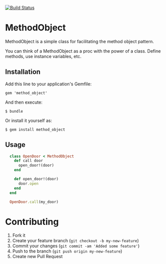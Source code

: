 [![Build Status](https://travis-ci.org/deadlyicon/method_object.png?branch=master)](https://travis-ci.org/deadlyicon/method_object)

# MethodObject

MethodObject is a simple class for facilitating the method object pattern.

You can think of a MethodObject as a proc with the power of a class. Define methods, use instance variables, etc.

## Installation

Add this line to your application's Gemfile:

    gem 'method_object'

And then execute:

    $ bundle

Or install it yourself as:

    $ gem install method_object

## Usage

```ruby
  class OpenDoor < MethodObject
    def call door
      open_door!(door)
    end

    def open_door!(door)
      door.open
    end
  end

  OpenDoor.call(my_door)
```

# Contributing

1. Fork it
2. Create your feature branch (`git checkout -b my-new-feature`)
3. Commit your changes (`git commit -am 'Added some feature'`)
4. Push to the branch (`git push origin my-new-feature`)
5. Create new Pull Request
